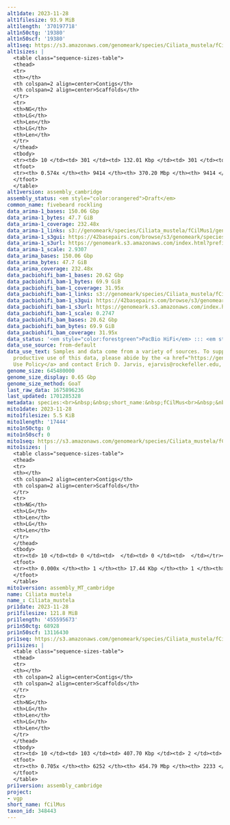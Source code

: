 ```yaml
---
alt1date: 2023-11-28
alt1filesize: 93.9 MiB
alt1length: '370197718'
alt1n50ctg: '19380'
alt1n50scf: '19380'
alt1seq: https://s3.amazonaws.com/genomeark/species/Ciliata_mustela/fCilMus1/assembly_cambridge/fCilMus1.alt.asm.20231128.fasta.gz
alt1sizes: |
  <table class="sequence-sizes-table">
  <thead>
  <tr>
  <th></th>
  <th colspan=2 align=center>Contigs</th>
  <th colspan=2 align=center>Scaffolds</th>
  </tr>
  <tr>
  <th>NG</th>
  <th>LG</th>
  <th>Len</th>
  <th>LG</th>
  <th>Len</th>
  </tr>
  </thead>
  <tbody>
  <tr><td> 10 </td><td> 301 </td><td> 132.01 Kbp </td><td> 301 </td><td> 132.01 Kbp </td></tr><tr><td> 20 </td><td> 965 </td><td> 77.27 Kbp </td><td> 965 </td><td> 77.27 Kbp </td></tr><tr><td> 30 </td><td> 2008 </td><td> 50.25 Kbp </td><td> 2008 </td><td> 50.25 Kbp </td></tr><tr><td> 40 </td><td> 3617 </td><td> 32.31 Kbp </td><td> 3617 </td><td> 32.31 Kbp </td></tr><tr style="background-color:#cccccc;"><td> 50 </td><td> 6203 </td><td> 19.38 Kbp </td><td> 6203 </td><td> 19.38 Kbp </td></tr><tr><td> 60 </td><td> 0 </td><td>  </td><td> 0 </td><td>  </td></tr><tr><td> 70 </td><td> 0 </td><td>  </td><td> 0 </td><td>  </td></tr><tr><td> 80 </td><td> 0 </td><td>  </td><td> 0 </td><td>  </td></tr><tr><td> 90 </td><td> 0 </td><td>  </td><td> 0 </td><td>  </td></tr><tr><td> 100 </td><td> 0 </td><td>  </td><td> 0 </td><td>  </td></tr></tbody>
  <tfoot>
  <tr><th> 0.574x </th><th> 9414 </th><th> 370.20 Mbp </th><th> 9414 </th><th> 370.20 Mbp </th></tr>
  </tfoot>
  </table>
alt1version: assembly_cambridge
assembly_status: <em style="color:orangered">Draft</em>
common_name: fivebeard rockling
data_arima-1_bases: 150.06 Gbp
data_arima-1_bytes: 47.7 GiB
data_arima-1_coverage: 232.48x
data_arima-1_links: s3://genomeark/species/Ciliata_mustela/fCilMus1/genomic_data/arima/<br>
data_arima-1_s3gui: https://42basepairs.com/browse/s3/genomeark/species/Ciliata_mustela/fCilMus1/genomic_data/arima/
data_arima-1_s3url: https://genomeark.s3.amazonaws.com/index.html?prefix=species/Ciliata_mustela/fCilMus1/genomic_data/arima/
data_arima-1_scale: 2.9307
data_arima_bases: 150.06 Gbp
data_arima_bytes: 47.7 GiB
data_arima_coverage: 232.48x
data_pacbiohifi_bam-1_bases: 20.62 Gbp
data_pacbiohifi_bam-1_bytes: 69.9 GiB
data_pacbiohifi_bam-1_coverage: 31.95x
data_pacbiohifi_bam-1_links: s3://genomeark/species/Ciliata_mustela/fCilMus1/genomic_data/pacbio_hifi/<br>
data_pacbiohifi_bam-1_s3gui: https://42basepairs.com/browse/s3/genomeark/species/Ciliata_mustela/fCilMus1/genomic_data/pacbio_hifi/
data_pacbiohifi_bam-1_s3url: https://genomeark.s3.amazonaws.com/index.html?prefix=species/Ciliata_mustela/fCilMus1/genomic_data/pacbio_hifi/
data_pacbiohifi_bam-1_scale: 0.2747
data_pacbiohifi_bam_bases: 20.62 Gbp
data_pacbiohifi_bam_bytes: 69.9 GiB
data_pacbiohifi_bam_coverage: 31.95x
data_status: '<em style="color:forestgreen">PacBio HiFi</em> ::: <em style="color:forestgreen">Arima</em>'
data_use_source: from-default
data_use_text: Samples and data come from a variety of sources. To support fair and
  productive use of this data, please abide by the <a href="https://genome10k.soe.ucsc.edu/data-use-policies/">Data
  Use Policy</a> and contact Erich D. Jarvis, ejarvis@rockefeller.edu, with any questions.
genome_size: 645480000
genome_size_display: 0.65 Gbp
genome_size_method: GoaT
last_raw_data: 1675896236
last_updated: 1701285328
metadata: species:<br>&nbsp;&nbsp;short_name:&nbsp;fCilMus<br>&nbsp;&nbsp;name:&nbsp;Ciliata&nbsp;mustela<br>&nbsp;&nbsp;taxon_id:&nbsp;348443<br>&nbsp;&nbsp;common_name:&nbsp;fivebeard&nbsp;rockling<br>&nbsp;&nbsp;order:<br>&nbsp;&nbsp;&nbsp;&nbsp;name:&nbsp;Gadiformes<br>&nbsp;&nbsp;family:<br>&nbsp;&nbsp;&nbsp;&nbsp;name:&nbsp;Lotidae<br>&nbsp;&nbsp;individuals:<br>&nbsp;&nbsp;&nbsp;&nbsp;-&nbsp;short_name:&nbsp;fCilMus1<br>&nbsp;&nbsp;&nbsp;&nbsp;&nbsp;&nbsp;biosample_id:&nbsp;SAMEA12231779<br>&nbsp;&nbsp;&nbsp;&nbsp;&nbsp;&nbsp;sex:<br>&nbsp;&nbsp;genome_size:&nbsp;645480000<br>&nbsp;&nbsp;genome_size_method:&nbsp;GoaT<br>&nbsp;&nbsp;project:&nbsp;[&nbsp;vgp&nbsp;]<br>
mito1date: 2023-11-28
mito1filesize: 5.5 KiB
mito1length: '17444'
mito1n50ctg: 0
mito1n50scf: 0
mito1seq: https://s3.amazonaws.com/genomeark/species/Ciliata_mustela/fCilMus1/assembly_MT_cambridge/fCilMus1.MT.20231128.fasta.gz
mito1sizes: |
  <table class="sequence-sizes-table">
  <thead>
  <tr>
  <th></th>
  <th colspan=2 align=center>Contigs</th>
  <th colspan=2 align=center>Scaffolds</th>
  </tr>
  <tr>
  <th>NG</th>
  <th>LG</th>
  <th>Len</th>
  <th>LG</th>
  <th>Len</th>
  </tr>
  </thead>
  <tbody>
  <tr><td> 10 </td><td> 0 </td><td>  </td><td> 0 </td><td>  </td></tr><tr><td> 20 </td><td> 0 </td><td>  </td><td> 0 </td><td>  </td></tr><tr><td> 30 </td><td> 0 </td><td>  </td><td> 0 </td><td>  </td></tr><tr><td> 40 </td><td> 0 </td><td>  </td><td> 0 </td><td>  </td></tr><tr style="background-color:#cccccc;"><td> 50 </td><td> 0 </td><td style="background-color:#ff8888;">  </td><td> 0 </td><td style="background-color:#ff8888;">  </td></tr><tr><td> 60 </td><td> 0 </td><td>  </td><td> 0 </td><td>  </td></tr><tr><td> 70 </td><td> 0 </td><td>  </td><td> 0 </td><td>  </td></tr><tr><td> 80 </td><td> 0 </td><td>  </td><td> 0 </td><td>  </td></tr><tr><td> 90 </td><td> 0 </td><td>  </td><td> 0 </td><td>  </td></tr><tr><td> 100 </td><td> 0 </td><td>  </td><td> 0 </td><td>  </td></tr></tbody>
  <tfoot>
  <tr><th> 0.000x </th><th> 1 </th><th> 17.44 Kbp </th><th> 1 </th><th> 17.44 Kbp </th></tr>
  </tfoot>
  </table>
mito1version: assembly_MT_cambridge
name: Ciliata mustela
name_: Ciliata_mustela
pri1date: 2023-11-28
pri1filesize: 121.8 MiB
pri1length: '455595673'
pri1n50ctg: 68928
pri1n50scf: 13116430
pri1seq: https://s3.amazonaws.com/genomeark/species/Ciliata_mustela/fCilMus1/assembly_cambridge/fCilMus1.pri.asm.20231128.fasta.gz
pri1sizes: |
  <table class="sequence-sizes-table">
  <thead>
  <tr>
  <th></th>
  <th colspan=2 align=center>Contigs</th>
  <th colspan=2 align=center>Scaffolds</th>
  </tr>
  <tr>
  <th>NG</th>
  <th>LG</th>
  <th>Len</th>
  <th>LG</th>
  <th>Len</th>
  </tr>
  </thead>
  <tbody>
  <tr><td> 10 </td><td> 103 </td><td> 407.70 Kbp </td><td> 2 </td><td> 34.88 Mbp </td></tr><tr><td> 20 </td><td> 315 </td><td> 240.46 Kbp </td><td> 4 </td><td> 31.89 Mbp </td></tr><tr><td> 30 </td><td> 656 </td><td> 153.66 Kbp </td><td> 6 </td><td> 29.68 Mbp </td></tr><tr><td> 40 </td><td> 1169 </td><td> 104.54 Kbp </td><td> 9 </td><td> 21.03 Mbp </td></tr><tr style="background-color:#cccccc;"><td> 50 </td><td> 1933 </td><td style="background-color:#ff8888;"> 68.93 Kbp </td><td> 12 </td><td style="background-color:#88ff88;"> 13.12 Mbp </td></tr><tr><td> 60 </td><td> 3179 </td><td> 38.54 Kbp </td><td> 66 </td><td> 284.35 Kbp </td></tr><tr><td> 70 </td><td> 5832 </td><td> 13.46 Kbp </td><td> 1755 </td><td> 13.96 Kbp </td></tr><tr><td> 80 </td><td> 0 </td><td>  </td><td> 0 </td><td>  </td></tr><tr><td> 90 </td><td> 0 </td><td>  </td><td> 0 </td><td>  </td></tr><tr><td> 100 </td><td> 0 </td><td>  </td><td> 0 </td><td>  </td></tr></tbody>
  <tfoot>
  <tr><th> 0.705x </th><th> 6252 </th><th> 454.79 Mbp </th><th> 2233 </th><th> 455.60 Mbp </th></tr>
  </tfoot>
  </table>
pri1version: assembly_cambridge
project:
- vgp
short_name: fCilMus
taxon_id: 348443
---
```

